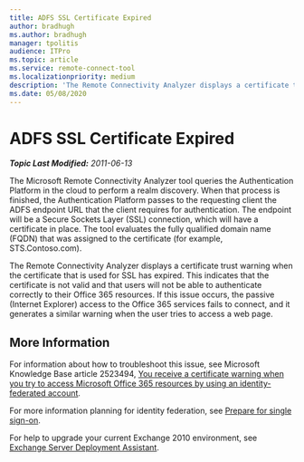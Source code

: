 ```yaml
---
title: ADFS SSL Certificate Expired
author: bradhugh
ms.author: bradhugh
manager: tpolitis
audience: ITPro 
ms.topic: article 
ms.service: remote-connect-tool
ms.localizationpriority: medium
description: 'The Remote Connectivity Analyzer displays a certificate trust warning when the certificate that is used for SSL has expired. This indicates that the certificate is not valid.'
ms.date: 05/08/2020
---
```


# ADFS SSL Certificate Expired

_**Topic Last Modified:** 2011-06-13_

The Microsoft Remote Connectivity Analyzer tool queries the Authentication Platform in the cloud to perform a realm discovery. When that process is finished, the Authentication Platform passes to the requesting client the ADFS endpoint URL that the client requires for authentication. The endpoint will be a Secure Sockets Layer (SSL) connection, which will have a certificate in place. The tool evaluates the fully qualified domain name (FQDN) that was assigned to the certificate (for example, STS.Contoso.com).

The Remote Connectivity Analyzer displays a certificate trust warning when the certificate that is used for SSL has expired. This indicates that the certificate is not valid and that users will not be able to authenticate correctly to their Office 365 resources. If this issue occurs, the passive (Internet Explorer) access to the Office 365 services fails to connect, and it generates a similar warning when the user tries to access a web page.

## More Information

For information about how to troubleshoot this issue, see Microsoft Knowledge Base article 2523494, [You receive a certificate warning when you try to access Microsoft Office 365 resources by using an identity-federated account](https://support.microsoft.com/kb/2523494).

For more information planning for identity federation, see [Prepare for single sign-on](https://onlinehelp.microsoft.com/office365-enterprises/ff652540.aspx).

For help to upgrade your current Exchange 2010 environment, see [Exchange Server Deployment Assistant](https://technet.microsoft.com/exdeploy2010/default.aspx).
